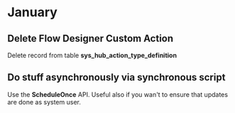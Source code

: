 # January

## Delete Flow Designer Custom Action
Delete record from table **sys_hub_action_type_definition**

## Do stuff asynchronously via synchronous script
Use the **ScheduleOnce** API. Useful also if you wan't to ensure that updates are done as system user.

